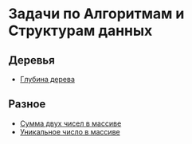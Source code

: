 # Задачи по Алгоритмам и Структурам данных

## Деревья

* [Глубина дерева](./binary_tree_depth.md)

## Разное

* [Сумма двух чисел в массиве](./numbers_sum.md)
* [Уникальное число в массиве](./uinque_number_in_array.md)
